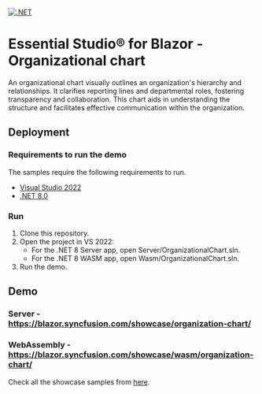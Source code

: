 [![.NET](https://github.com/syncfusion/blazor-showcase-organizational-chart/actions/workflows/dotnet.yml/badge.svg)](https://github.com/syncfusion/blazor-showcase-organizational-chart/actions/workflows/dotnet.yml)

# Essential Studio&reg; for Blazor - Organizational chart

An organizational chart visually outlines an organization's hierarchy and relationships. It clarifies reporting lines and departmental roles, fostering transparency and collaboration. This chart aids in understanding the structure and facilitates effective communication within the organization.

## Deployment

### Requirements to run the demo

The samples require the following requirements to run.

* [Visual Studio 2022](https://visualstudio.microsoft.com/vs/)
* [.NET 8.0](https://dotnet.microsoft.com/en-us/download/dotnet/8.0)

### Run

1. Clone this repository.
2. Open the project in VS 2022:
	- For the .NET 8 Server app, open Server/OrganizationalChart.sln.
	- For the .NET 8 WASM app, open Wasm/OrganizationalChart.sln.
3. Run the demo.

## Demo

### Server - <a href="https://blazor.syncfusion.com/showcase/organization-chart/" target="_blank">https://blazor.syncfusion.com/showcase/organization-chart/</a>
### WebAssembly - <a href="https://blazor.syncfusion.com/showcase/wasm/organization-chart/" target="_blank">https://blazor.syncfusion.com/showcase/wasm/organization-chart/</a>

Check all the showcase samples from <a href="https://blazor.syncfusion.com" target="_blank">here</a>.
